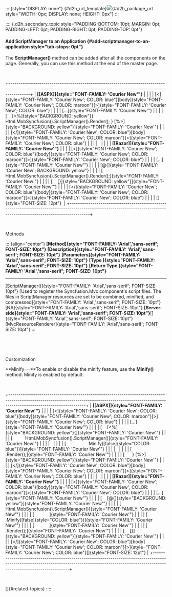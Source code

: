 ::: {style="DISPLAY: none"}
[](ms-xhelp:///?Id=d2h_url_template){#d2h_url_template}![](!package_url!){#d2h_package_url style="WIDTH: 0px; DISPLAY: none; HEIGHT: 0px"}
:::

:::: {.d2h_secondary_topic style="PADDING-BOTTOM: 10pt; MARGIN: 0pt; PADDING-LEFT: 0pt; PADDING-RIGHT: 0pt; PADDING-TOP: 0pt"}
#### Add ScriptManager to an Application {#add-scriptmanager-to-an-application style="tab-stops: 0pt"}

The **ScriptManager()** method can be added after all the components on the page. Generally, you can use this method at the end of the master page.

 

+----------------------------------------------------------------------------------------------------------------------------------------------------------------------+
| **[\[ASPX\]]{style="FONT-FAMILY: 'Courier New'"}**                                                                                                                   |
|                                                                                                                                                                      |
| [\<]{style="FONT-FAMILY: 'Courier New'; COLOR: blue"}[body]{style="FONT-FAMILY: 'Courier New'; COLOR: maroon"}[\>]{style="FONT-FAMILY: 'Courier New'; COLOR: blue"}  |
|                                                                                                                                                                      |
| [...]{style="FONT-FAMILY: 'Courier New'"}                                                                                                                            |
|                                                                                                                                                                      |
| [    [\<%]{style="BACKGROUND: yellow"}{ Html.MobSyncfusion().ScriptManager().Render(); } [%\>]{style="BACKGROUND: yellow"}]{style="FONT-FAMILY: 'Courier New'"}      |
|                                                                                                                                                                      |
| [\</]{style="FONT-FAMILY: 'Courier New'; COLOR: blue"}[body]{style="FONT-FAMILY: 'Courier New'; COLOR: maroon"}[\>]{style="FONT-FAMILY: 'Courier New'; COLOR: blue"} |
|                                                                                                                                                                      |
|                                                                                                                                                                      |
|                                                                                                                                                                      |
| **[\[Razor\]]{style="FONT-FAMILY: 'Courier New'"}**                                                                                                                  |
|                                                                                                                                                                      |
| [\<]{style="FONT-FAMILY: 'Courier New'; COLOR: blue"}[body]{style="FONT-FAMILY: 'Courier New'; COLOR: maroon"}[\>]{style="FONT-FAMILY: 'Courier New'; COLOR: blue"}  |
|                                                                                                                                                                      |
| [...]{style="FONT-FAMILY: 'Courier New'"}                                                                                                                            |
|                                                                                                                                                                      |
| [\@{]{style="FONT-FAMILY: 'Courier New'; BACKGROUND: yellow"}                                                                                                        |
|                                                                                                                                                                      |
| [        Html.MobSyncfusion().ScriptManager().Render();]{style="FONT-FAMILY: 'Courier New'"}                                                                         |
|                                                                                                                                                                      |
| [    [}]{style="BACKGROUND: yellow"}]{style="FONT-FAMILY: 'Courier New'"}                                                                                            |
|                                                                                                                                                                      |
| [\</]{style="FONT-FAMILY: 'Courier New'; COLOR: blue"}[body]{style="FONT-FAMILY: 'Courier New'; COLOR: maroon"}[\>]{style="FONT-FAMILY: 'Courier New'; COLOR: blue"} |
|                                                                                                                                                                      |
| []{style="FONT-SIZE: 12pt"}                                                                                                                                          |
+----------------------------------------------------------------------------------------------------------------------------------------------------------------------+

 

Methods

::: {align="center"}
  **[Method]{style="FONT-FAMILY: 'Arial','sans-serif'; FONT-SIZE: 10pt"}**        **[Description]{style="FONT-FAMILY: 'Arial','sans-serif'; FONT-SIZE: 10pt"}**                                                                                                                                       **[Parameters]{style="FONT-FAMILY: 'Arial','sans-serif'; FONT-SIZE: 10pt"}**   **[Type ]{style="FONT-FAMILY: 'Arial','sans-serif'; FONT-SIZE: 10pt"}**                                                                       **[Return Type ]{style="FONT-FAMILY: 'Arial','sans-serif'; FONT-SIZE: 10pt"}**
  ------------------------------------------------------------------------------- ------------------------------------------------------------------------------------------------------------------------------------------------------------------------------------------------------------------- ------------------------------------------------------------------------------ --------------------------------------------------------------------------------------------------------------------------------------------- -----------------------------------------------------------------------------------
  [ScriptManager()]{style="FONT-FAMILY: 'Arial','sans-serif'; FONT-SIZE: 10pt"}   [Used to register the Syncfusion.Mvc component's script files. The files in ScriptManager resources are set to be combined, minified, and compressed]{style="FONT-FAMILY: 'Arial','sans-serif'; FONT-SIZE: 10pt"}   [NA]{style="FONT-FAMILY: 'Arial','sans-serif'; FONT-SIZE: 10pt"}               **[Server-side]{style="FONT-FAMILY: 'Arial','sans-serif'; FONT-SIZE: 10pt"}**[]{style="FONT-FAMILY: 'Arial','sans-serif'; FONT-SIZE: 10pt"}   [MvcResourceRenderer]{style="FONT-FAMILY: 'Arial','sans-serif'; FONT-SIZE: 10pt"}
:::

 

 

Customization

**Minify---**To enable or disable the minify feature, use the **Minify()** method. Minify is enabled by default.

 

+-------------------------------------------------------------------------------------------------------------------------------------------------------------------------------------------------+
| **[\[ASPX\]]{style="FONT-FAMILY: 'Courier New'"}**                                                                                                                                              |
|                                                                                                                                                                                                 |
| [\<]{style="FONT-FAMILY: 'Courier New'; COLOR: blue"}[body]{style="FONT-FAMILY: 'Courier New'; COLOR: maroon"}[\>]{style="FONT-FAMILY: 'Courier New'; COLOR: blue"}                             |
|                                                                                                                                                                                                 |
| [...]{style="FONT-FAMILY: 'Courier New'"}                                                                                                                                                       |
|                                                                                                                                                                                                 |
| [    [\<%]{style="BACKGROUND: yellow"}{]{style="FONT-FAMILY: 'Courier New'"}                                                                                                                    |
|                                                                                                                                                                                                 |
| [          Html.MobSyncfusion().ScriptManager()]{style="FONT-FAMILY: 'Courier New'"}                                                                                                            |
|                                                                                                                                                                                                 |
|                                                                                                                                                                                                 |
|                                                                                                                                                                                                 |
| [                 .Minify([false]{style="COLOR: blue"})]{style="FONT-FAMILY: 'Courier New'"}                                                                                                    |
|                                                                                                                                                                                                 |
|                                                                                                                                                                                                 |
|                                                                                                                                                                                                 |
| [                 .Render();]{style="FONT-FAMILY: 'Courier New'"}                                                                                                                               |
|                                                                                                                                                                                                 |
| [      } [%\>]{style="BACKGROUND: yellow"}]{style="FONT-FAMILY: 'Courier New'"}                                                                                                                 |
|                                                                                                                                                                                                 |
| [\</]{style="FONT-FAMILY: 'Courier New'; COLOR: blue"}[body]{style="FONT-FAMILY: 'Courier New'; COLOR: maroon"}[\>]{style="FONT-FAMILY: 'Courier New'; COLOR: blue"}                            |
|                                                                                                                                                                                                 |
|                                                                                                                                                                                                 |
|                                                                                                                                                                                                 |
| **[\[Razor\]]{style="FONT-FAMILY: 'Courier New'"}**                                                                                                                                             |
|                                                                                                                                                                                                 |
| [\<]{style="FONT-FAMILY: 'Courier New'; COLOR: blue"}[body]{style="FONT-FAMILY: 'Courier New'; COLOR: maroon"}[\>]{style="FONT-FAMILY: 'Courier New'; COLOR: blue"}                             |
|                                                                                                                                                                                                 |
| [...]{style="FONT-FAMILY: 'Courier New'"}                                                                                                                                                       |
|                                                                                                                                                                                                 |
| [    [\@{]{style="BACKGROUND: yellow"}]{style="FONT-FAMILY: 'Courier New'"}                                                                                                                     |
|                                                                                                                                                                                                 |
| [        Html.MobSyncfusion().ScriptManager()]{style="FONT-FAMILY: 'Courier New'"}                                                                                                              |
|                                                                                                                                                                                                 |
| [            ]{style="FONT-FAMILY: 'Courier New'"}                                                                                                                                              |
|                                                                                                                                                                                                 |
| [            .Minify([false]{style="COLOR: blue"})]{style="FONT-FAMILY: 'Courier New'"}                                                                                                         |
|                                                                                                                                                                                                 |
| [            ]{style="FONT-FAMILY: 'Courier New'"}                                                                                                                                              |
|                                                                                                                                                                                                 |
| [            .Render();]{style="FONT-FAMILY: 'Courier New'"}                                                                                                                                    |
|                                                                                                                                                                                                 |
| [    [}]{style="BACKGROUND: yellow"}]{style="FONT-FAMILY: 'Courier New'"}                                                                                                                       |
|                                                                                                                                                                                                 |
| [\</]{style="FONT-FAMILY: 'Courier New'; COLOR: blue"}[body]{style="FONT-FAMILY: 'Courier New'; COLOR: maroon"}[\>]{style="FONT-FAMILY: 'Courier New'; COLOR: blue"}[]{style="FONT-SIZE: 12pt"} |
+-------------------------------------------------------------------------------------------------------------------------------------------------------------------------------------------------+

 

[]{#related-topics}
::::
